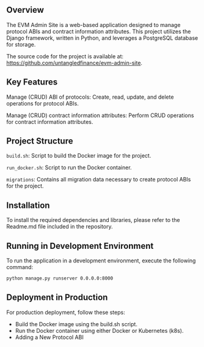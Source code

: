 ## Overview
The EVM Admin Site is a web-based application designed to manage protocol ABIs and contract information attributes. This project utilizes the Django framework, written in Python, and leverages a PostgreSQL database for storage. 

The source code for the project is available at: https://github.com/untangledfinance/evm-admin-site.

## Key Features
Manage (CRUD) ABI of protocols: Create, read, update, and delete operations for protocol ABIs.

Manage (CRUD) contract information attributes: Perform CRUD operations for contract information attributes.

## Project Structure
`build.sh`: Script to build the Docker image for the project.

`run_docker.sh`: Script to run the Docker container.

`migrations`: Contains all migration data necessary to create protocol ABIs for the project.

## Installation
To install the required dependencies and libraries, please refer to the Readme.md file included in the repository.

## Running in Development Environment
To run the application in a development environment, execute the following command:

```sh
python manage.py runserver 0.0.0.0:8000
```

## Deployment in Production
For production deployment, follow these steps:
- Build the Docker image using the build.sh script.
- Run the Docker container using either Docker or Kubernetes (k8s).
- Adding a New Protocol ABI
